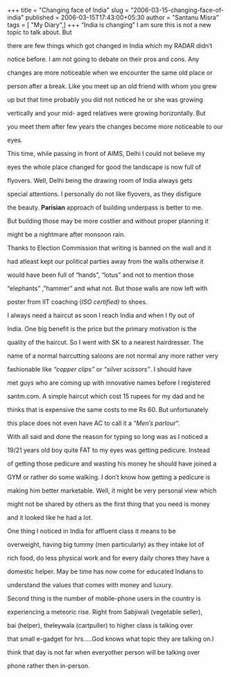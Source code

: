 +++
title = "Changing face of India"
slug = "2006-03-15-changing-face-of-india"
published = 2006-03-15T17:43:00+05:30
author = "Santanu Misra"
tags = [ "My Diary",]
+++
“India is changing” I am sure this is not a new topic to talk about. But

there are few things which got changed in India which my RADAR didn’t

notice before. I am not going to debate on their pros and cons. Any

changes are more noticeable when we encounter the same old place or

person after a break. Like you meet up an old friend with whom you grew

up but that time probably you did not noticed he or she was growing

vertically and your mid- aged relatives were growing horizontally. But

you meet them after few years the changes become more noticeable to our

eyes.



This time, while passing in front of AIMS, Delhi I could not believe my

eyes the whole place changed for good the landscape is now full of

flyovers. Well, Delhi being the drawing room of India always gets

special attentions. I personally do not like flyovers, as they disfigure

the beauty. **Parisian** approach of building underpass is better to me.

But building those may be more costlier and without proper planning it

might be a nightmare after monsoon rain.



Thanks to Election Commission that writing is banned on the wall and it

had atleast kept our political parties away from the walls otherwise it

would have been full of “hands”, “lotus” and not to mention those

“elephants” ,”hammer” and what not. But those walls are now left with

poster from IIT coaching (*ISO certified)* to shoes.



I always need a haircut as soon I reach India and when I fly out of

India. One big benefit is the price but the primary motivation is the

quality of the haircut. So I went with SK to a nearest hairdresser. The

name of a normal haircutting saloons are not normal any more rather very

fashionable like *“copper clips”* or *“silver scissors”*. I should have

met guys who are coming up with innovative names before I registered

santm.com. A simple haircut which cost 15 rupees for my dad and he

thinks that is expensive the same costs to me Rs 60. But unfortunately

this place does not even have AC to call it a “*Men’s parlour*“.



With all said and done the reason for typing so long was as I noticed a

19/21 years old boy quite FAT to my eyes was getting pedicure. Instead

of getting those pedicure and wasting his money he should have joined a

GYM or rather do some walking. I don’t know how getting a pedicure is

making him better marketable. Well, it might be very personal view which

might not be shared by others as the first thing that you need is money

and it looked like he had a lot.



One thing I noticed in India for affluent class it means to be

overweight, having big tummy (men particularly) as they intake lot of

rich food, do less physical work and for every daily chores they have a

domestic helper. May be time has now come for educated Indians to

understand the values that comes with money and luxury.



Second thing is the number of mobile-phone users in the country is

experiencing a meteoric rise. Right from Sabjiwali (vegetable seller),

bai (helper), theleywala (cartpuller) to higher class is talking over

that small e-gadget for hrs…..God knows what topic they are talking on.I

think that day is not far when everyother person will be talking over

phone rather then in-person.
